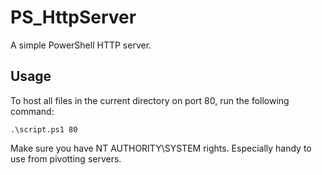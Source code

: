 # PS_HttpServer
A simple PowerShell HTTP server.

## Usage
To host all files in the current directory on port 80, run the following command:
```
.\script.ps1 80
```

Make sure you have NT AUTHORITY\SYSTEM rights. Especially handy to use from pivotting servers.
